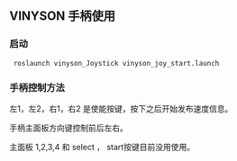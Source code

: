 ## VINYSON 手柄使用

### 启动

```
 roslaunch vinyson_Joystick vinyson_joy_start.launch
```

### 手柄控制方法

左1，左2，右1，右2 是使能按键，按下之后开始发布速度信息。

手柄主面板方向键控制前后左右。

主面板 1,2,3,4 和 select ， start按键目前没用使用。